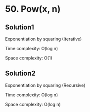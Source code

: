 # 50. Pow(x, n)

## Solution1

Exponentiation by squaring (Iterative)

Time complexity: O(log n)

Space complexity: O(1)

## Solution2

Exponentiation by squaring (Recursive)

Time complexity: O(log n)

Space complexity: O(log n)